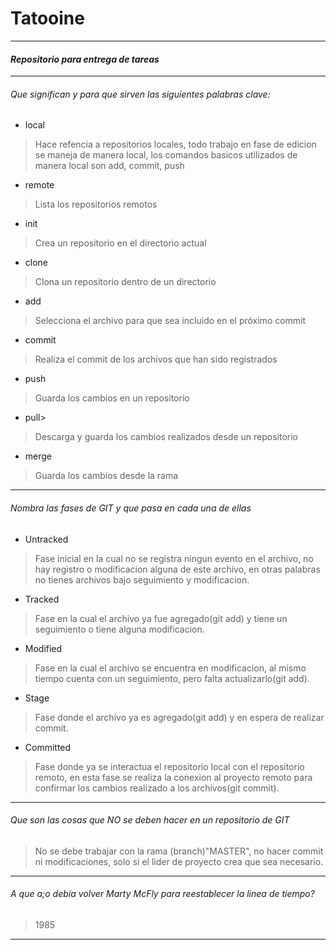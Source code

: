 # Tatooine
***
#### *Repositorio para entrega de tareas*
---
###### Que significan y para que sirven las siguientes palabras clave:

* local
>Hace refencia a repositorios locales, todo trabajo en fase de edicion se maneja de manera local, los comandos basicos utilizados de manera local son add, commit, push

* remote
>Lista los repositorios remotos

* init
>Crea un repositorio en el directorio actual

* clone  
> Clona un repositorio dentro de un directorio

* add
> Selecciona el archivo para que sea incluido en el próximo commit

* commit
>  Realiza el commit de los archivos que han sido registrados

* push
> Guarda los cambios en un repositorio

* pull>
>Descarga y guarda los cambios realizados desde un repositorio

* merge
>Guarda los cambios desde la rama


---
###### Nombra las fases de GIT y que pasa en cada una de ellas

+ Untracked
> Fase inicial en la cual no se registra ningun evento en el archivo, no hay registro o modificacion alguna de este archivo, en otras palabras no tienes archivos bajo seguimiento y modificacion.

+ Tracked
> Fase en la cual el archivo ya fue agregado(git add) y tiene un seguimiento o tiene alguna modificacion.

+ Modified
> Fase en la cual el archivo se encuentra en modificacion, al mismo tiempo cuenta con un seguimiento, pero falta actualizarlo(git add).


+ Stage
>Fase donde el archivo ya es agregado(git add) y en espera de realizar commit.

+ Committed
> Fase donde ya se interactua el repositorio local con el repositorio remoto, en esta fase se realiza la conexion al proyecto remoto para confirmar los cambios realizado a los archivos(git commit).


---

###### Que son las cosas que NO se deben hacer en un repositorio de GIT

> No se debe trabajar con la rama (branch)"MASTER", no hacer commit ni modificaciones, solo si el lider de proyecto crea que sea necesario.

---
###### A que a;o debia volver Marty McFly para reestablecer la linea de tiempo?

> 1985

---
